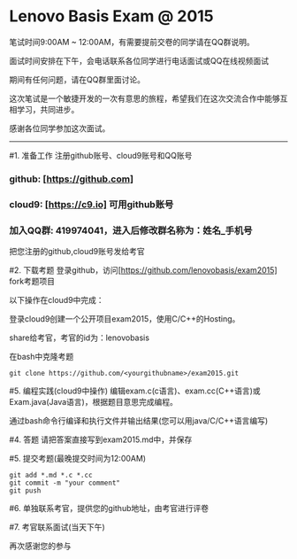 # Lenovo Basis Exam @ 2015

笔试时间9:00AM ~ 12:00AM，有需要提前交卷的同学请在QQ群说明。

面试时间安排在下午，会电话联系各位同学进行电话面试或QQ在线视频面试

期间有任何问题，请在QQ群里面讨论。

这次笔试是一个敏捷开发的一次有意思的旅程，希望我们在这次交流合作中能够互相学习，共同进步。

感谢各位同学参加这次面试。

___


#1. 准备工作
注册github账号、cloud9账号和QQ账号

### github: [https://github.com]
### cloud9: [https://c9.io] 可用github账号
### 加入QQ群: 419974041，进入后修改群名称为：姓名_手机号

把您注册的github,cloud9账号发给考官

#2. 下载考题
登录github，访问[https://github.com/lenovobasis/exam2015] fork考题项目

以下操作在cloud9中完成：

登录cloud9创建一个公开项目exam2015，使用C/C++的Hosting。

share给考官，考官的id为：lenovobasis

在bash中克隆考题 

    git clone https://github.com/<yourgithubname>/exam2015.git


#5. 编程实践(cloud9中操作)
编辑exam.c(c语言)、exam.cc(C++语言)或Exam.java(Java语言)，根据题目意思完成编程。

通过bash命令行编译和执行文件并输出结果(您可以用java/C/C++语言编写)


#4. 答题
请把答案直接写到exam2015.md中，并保存


#5. 提交考题(最晚提交时间为12:00AM)

    git add *.md *.c *.cc
    git commit -m "your comment"
    git push 

#6. 单独联系考官，提供您的github地址，由考官进行评卷


#7. 考官联系面试(当天下午)


再次感谢您的参与